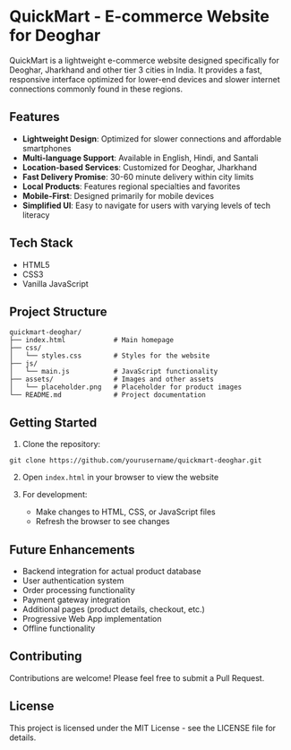 # QuickMart - E-commerce Website for Deoghar

QuickMart is a lightweight e-commerce website designed specifically for Deoghar, Jharkhand and other tier 3 cities in India. It provides a fast, responsive interface optimized for lower-end devices and slower internet connections commonly found in these regions.

## Features

- **Lightweight Design**: Optimized for slower connections and affordable smartphones
- **Multi-language Support**: Available in English, Hindi, and Santali
- **Location-based Services**: Customized for Deoghar, Jharkhand
- **Fast Delivery Promise**: 30-60 minute delivery within city limits
- **Local Products**: Features regional specialties and favorites
- **Mobile-First**: Designed primarily for mobile devices
- **Simplified UI**: Easy to navigate for users with varying levels of tech literacy

## Tech Stack

- HTML5
- CSS3
- Vanilla JavaScript

## Project Structure

```
quickmart-deoghar/
├── index.html            # Main homepage
├── css/
│   └── styles.css        # Styles for the website
├── js/
│   └── main.js           # JavaScript functionality
├── assets/               # Images and other assets
│   └── placeholder.png   # Placeholder for product images
└── README.md             # Project documentation
```

## Getting Started

1. Clone the repository:
```
git clone https://github.com/yourusername/quickmart-deoghar.git
```

2. Open `index.html` in your browser to view the website

3. For development:
   - Make changes to HTML, CSS, or JavaScript files
   - Refresh the browser to see changes

## Future Enhancements

- Backend integration for actual product database
- User authentication system
- Order processing functionality
- Payment gateway integration
- Additional pages (product details, checkout, etc.)
- Progressive Web App implementation
- Offline functionality

## Contributing

Contributions are welcome! Please feel free to submit a Pull Request.

## License

This project is licensed under the MIT License - see the LICENSE file for details.